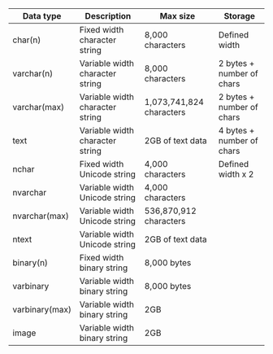 Data type | Description | Max size | Storage
--- | --- | --- | ---
char(n) | Fixed width character string | 8,000 characters | Defined width
varchar(n) | Variable width character string | 8,000 characters | 2 bytes + number of chars
varchar(max) | Variable width character string | 1,073,741,824 characters | 2 bytes + number of chars
text | Variable width character string | 2GB of text data | 4 bytes + number of chars
nchar | Fixed width Unicode string | 4,000 characters | Defined width x 2
nvarchar | Variable width Unicode string | 4,000 characters	 
nvarchar(max) | Variable width Unicode string | 536,870,912 characters	 
ntext | Variable width Unicode string | 2GB of text data	
binary(n) | Fixed width binary string | 8,000 bytes	 
varbinary | Variable width binary string | 8,000 bytes	 
varbinary(max) | Variable width binary string | 2GB	 
image | Variable width binary string | 2GB

